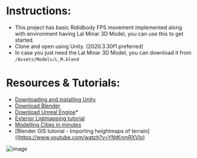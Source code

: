 # Instructions:
* This project has basic Rididbody FPS movement implemented along with environment having Lal Minar 3D Model, you can use this to get started.
* Clone and open using Unity. (2020.3.30f1 preferred)
* In case you just need the Lal Minar 3D Model, you can download it from `/Assets/Models/L_M.blend`

# Resources & Tutorials:
* [Downloading and installing Unity](https://docs.unity3d.com/560/Documentation/Manual/InstallingUnity.html)
* [Download Blender](https://www.blender.org/download/)
* [Download Unreal Engine](https://www.unrealengine.com/en-US/download)* 
* [Exterior Ligtmapping tutorial](https://www.youtube.com/watch?v=okYhs6kQ0xw)
* [Modelling Cities in minutes](https://www.youtube.com/watch?v=9bh9nlVQQj8)
* [Blender GIS tutorial - Importing heightmaps of terrain]((https://www.youtube.com/watch?v=YNtKnmRXVlo)

![image](https://user-images.githubusercontent.com/58925008/232092204-57ac1a70-d31f-40de-830d-8fe41d920440.png)
 
